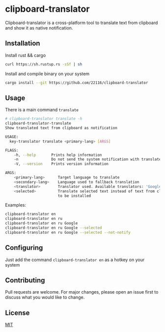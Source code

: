 # clipboard-translator

Clipboard-translator is a cross-platform tool to translate text from clipboard and show it as native notification.
## Installation

Install rust && cargo

```bash
curl https://sh.rustup.rs -sSf | sh
```

Install and compile binary on your system

```bash
cargo install --git https://github.com/22116/clipboard-translator
```

## Usage

There is a main command `translate`

```bash
# clipboard-translator translate -h
clipboard-translator-translate 
Show translated text from clipboard as notification

USAGE:
  key-translator translate <primary-lang> [ARGS]

FLAGS:
    -h, --help       Prints help information
    -n               Do not send the system notification with translated text
    -V, --version    Prints version information

ARGS:
    <primary-lang>      Target language to translate
    <secondary-lang>    Language used to fallback translation
    <translator>        Translator used. Available translators: 'Google'
    <selected>          Translate selected text instead of text from clipboard. Requires 'xsel' module on the system
                        to be installed
```

Examples:

```bash
clipboard-translator en
clipboard-translator en ru
clipboard-translator en ru Google
clipboard-translator en ru Google --selected
clipboard-translator en ru Google --selected --not-notify
```

## Configuring

Just add the command `clipboard-translator en` as a hotkey on your system

## Contributing
Pull requests are welcome. For major changes, please open an issue first to discuss what you would like to change.

## License
[MIT](https://choosealicense.com/licenses/mit/)